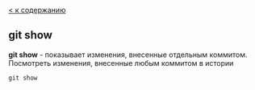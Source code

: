 [< к содержанию](./readme.md)

## git show

**git show** - показывает изменения, внесенные отдельным коммитом. Посмотреть изменения, внесенные любым коммитом в истории

````bash=
git show
````
